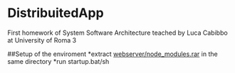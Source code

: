 # DistribuitedApp
First homework of System Software Architecture teached by Luca Cabibbo at University of Roma 3

##Setup of the enviroment
*extract [webserver/node_modules.rar](/webserver) in the same directory
*run startup.bat/sh
